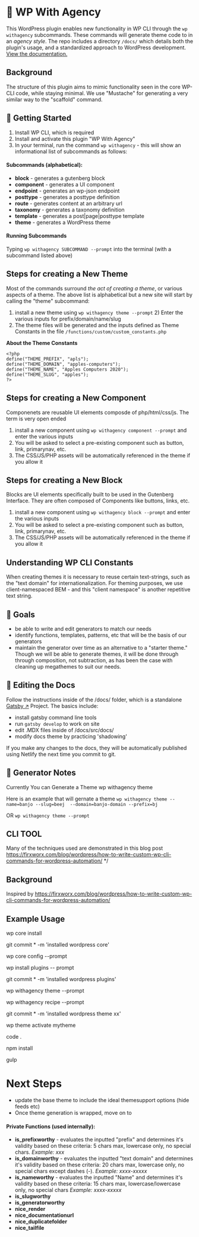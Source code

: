 
# 🤖 WP With Agency
This WordPress plugin enables new functionality in WP CLI through the `wp withagency` subcommands. These commands will generate theme code to in an *agency style*. The repo includes a directory `/docs/` which details both the plugin's usage, and a standardized approach to WordPress development. [View the documentation.](https://xxxxxxxx.netlify.app/)

## Background
The structure of this plugin aims to mimic functionality seen in the core WP-CLI code, while staying minimal. We use "Mustache" for generating a very similar way to the "scaffold" command.

## 🧰 Getting Started
1. Install WP CLI, which is required
2. Install and activate this plugin "WP With Agency"
3. In your terminal, run the command `wp withagency` - this will show an informational list of subcommands as follows:

#### Subcommands (alphabetical):
- **block** - generates a gutenberg block
- **component** - generates a UI component
- **endpoint** - generates an wp-json endpoint
- **posttype** - generates a posttype definition
- **route** - generates content at an arbitrary url
- **taxonomy** - generates a taxonomy definition
- **template** - generates a post|page|posttype template
- **theme** - generates a WordPress theme

#### Running Subcommands
Typing `wp withagency SUBCOMMAND --prompt` into the terminal (with a subcommand listed above)

## Steps for creating a New Theme
Most of the commands surround *the act of creating a theme*, or various aspects of a theme. The above list is alphabetical but a new site will start by calling the "theme" subcommand:

1) install a new theme using `wp withagency theme --prompt` 2) Enter the various inputs for prefix/domain/name/slug
3) The theme files will be generated and the inputs defined as Theme Constants in the file `/functions/custom/custom_constants.php`

**About the Theme Constants**

```
<?php
define("THEME_PREFIX", "apls");
define("THEME_DOMAIN", "apples-computers");
define("THEME_NAME", "Apples Computers 2020");
define("THEME_SLUG", "apples");
?>
```

## Steps for creating a New Component
Componenets are reusable UI elements composde of php/html/css/js. The term is very open ended

1) install a new component using `wp withagency component --prompt` and enter the various inputs
2) You will be asked to select a pre-existing component such as button, link, primarynav, etc.
3) The CSS/JS/PHP assets will be automatically referenced in the theme if you allow it

## Steps for creating a New Block
Blocks are UI elements specifically built to be used in the Gutenberg Interface. They are often composed of Components like buttons, links, etc.

1) install a new component using `wp withagency block --prompt` and enter the various inputs
2) You will be asked to select a pre-existing component such as button, link, primarynav, etc.
3) The CSS/JS/PHP assets will be automatically referenced in the theme if you allow it


## Understanding WP CLI Constants
When creating themes it is necessary to reuse certain text-strings, such as the "text domain" for internationalization. For theming purposes, we use client-namespaced BEM  - and this "client namespace" is another repetitive text string. 



## 🦄 Goals
- be able to write and edit generators to match our needs
- identify functions, templates, patterns, etc that will be the basis of our generators
- maintain the generator over time as an alternative to a "starter theme." Though we will be able to generate themes, it will be done through through composition, not subtraction, as has been the case with cleaning up megathemes to suit our needs.

## 📝 Editing the Docs
Follow the instructions inside of the /docs/ folder, which is a standalone [Gatsby ↗️](gatsbyjs.org) Project. The basics include:

- install gatsby command line tools
- run `gatsby develop` to work on site
- edit .MDX files inside of /docs/src/docs/
- modify docs theme by practicing 'shadowing'

If you make any changes to the docs, they will be automatically published using Netlify the next time you commit to git.

## 📝 Generator Notes
Currently You can Generate a Theme
wp withagency theme

Here is an example that will gernate a theme
```wp withagency theme --name=banjo --slug=beej  --domain=banjo-domain --prefix=bj```

OR
```wp withagency theme --prompt```


## CLI TOOL
Many of the techniques used are demonstrated in this blog post https://firxworx.com/blog/wordpress/how-to-write-custom-wp-cli-commands-for-wordpress-automation/ */



## Background
Inspired by https://firxworx.com/blog/wordpress/how-to-write-custom-wp-cli-commands-for-wordpress-automation/ 



## Example Usage

wp core install

git commit * -m 'installed wordpress core'

wp core config --prompt

wp install plugins -- prompt

git commit * -m 'installed wordpress plugins'

wp withagency theme --prompt

wp withagency recipe --prompt

git commit * -m 'installed wordpress theme xx'

wp theme activate mytheme

code .

npm install

gulp




# Next Steps

- update the base theme to include the ideal themesupport options (hide feeds etc)
- Once theme generation is wrapped, move on to 




#### Private Functions (used internally):
- **is_prefixworthy** - evaluates the inputted "prefix" and determines it's validity based on these criteria: 5 chars max, lowercase only, no special chars. *Example: xxx*
- **is_domainworthy** - evaluates the inputted "text domain" and determines it's validity based on these criteria: 20 chars max, lowercase only, no special chars except dashes (-). *Example: xxxx-xxxxx*
- **is_nameworthy** - evaluates the inputted "Name" and determines it's validity based on these criteria: 15 chars max, lowercase/lowercase only, no special chars *Example: xxxx-xxxxx*
- **is_slugworthy**
- **is_generatorworthy**
- **nice_render**
- **nice_documentationurl**
- **nice_duplicatefolder**
- **nice_tailfile**